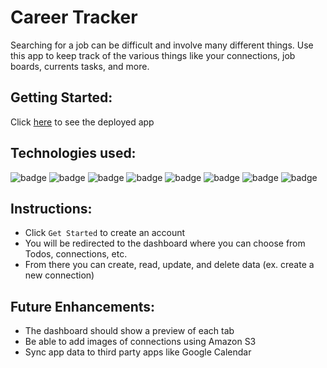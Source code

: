 # Career Tracker
Searching for a job can be difficult and involve many different things. Use this app to keep track of the various things like your connections, job boards, currents tasks, and more.
## Getting Started:
Click [here](https://careertracker.herokuapp.com/) to see the deployed app
## Technologies used:
<img src="https://img.shields.io/badge/Django-000000?style=for-the-badge&logo=Django&logoColor=90a4fc" alt="badge"/> <img src="https://img.shields.io/badge/Tailwind-000000?style=for-the-badge&logo=tailwindcss&logoColor=90a4fc" alt="badge"/> <img src="https://img.shields.io/badge/PostgreSQL-000000?style=for-the-badge&logo=postgresql&logoColor=90a4fc" alt="badge"/> <img src="https://img.shields.io/badge/HTML-000000?style=for-the-badge&logo=HTML5&logoColor=90a4fc" alt="badge"/> <img src="https://img.shields.io/badge/CSS-000000?style=for-the-badge&logo=CSS3&logoColor=90a4fc" alt="badge"/> <img src="https://img.shields.io/badge/Heroku-000000?style=for-the-badge&logo=heroku&logoColor=90a4fc" alt="badge"/> <img src="https://img.shields.io/badge/Bit.io-000000?style=for-the-badge" alt="badge"/> <img src="https://img.shields.io/badge/Heroicons-000000?style=for-the-badge" alt="badge"/>

## Instructions:
- Click `Get Started` to create an account
- You will be redirected to the dashboard where you can choose from Todos, connections, etc.
- From there you can create, read, update, and delete data (ex. create a new connection)

## Future Enhancements: 
- The dashboard should show a preview of each tab
- Be able to add images of connections using Amazon S3
- Sync app data to third party apps like Google Calendar
